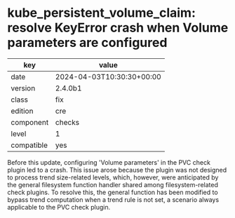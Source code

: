 [//]: # (werk v2)
# kube_persistent_volume_claim: resolve KeyError crash when Volume parameters are configured

key        | value
---------- | ---
date       | 2024-04-03T10:30:30+00:00
version    | 2.4.0b1
class      | fix
edition    | cre
component  | checks
level      | 1
compatible | yes

Before this update, configuring 'Volume parameters' in the PVC check plugin led to a crash. This
issue arose because the plugin was not designed to process trend size-related levels, which, 
however, were anticipated by the general filesystem function handler shared among filesystem-related
check plugins. To resolve this, the general function has been modified to bypass trend computation
when a trend rule is not set, a scenario always applicable to the PVC check plugin.
